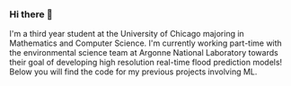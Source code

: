 ### Hi there 👋

I'm a third year student at the University of Chicago majoring in Mathematics and Computer Science. I'm currently working part-time with the environmental science team at Argonne National Laboratory towards their goal of developing high resolution real-time flood prediction models! Below you will find the code for my previous projects involving ML.
<!--
**davdma/davdma** is a ✨ _special_ ✨ repository because its `README.md` (this file) appears on your GitHub profile.

Here are some ideas to get you started:

- 🔭 I’m currently working on ...
- 🌱 I’m currently learning ...
- 👯 I’m looking to collaborate on ...
- 🤔 I’m looking for help with ...
- 💬 Ask me about ...
- 📫 How to reach me: ...
- 😄 Pronouns: ...
- ⚡ Fun fact: ...
-->
